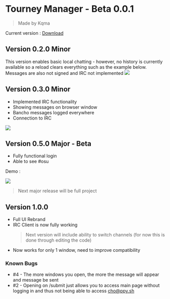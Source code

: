 # Tourney Manager - Beta 0.0.1

> Made by Kqma

Current version : [Download](https://github.com/godkama/tourneymanager/releases/latest)

## Version 0.2.0 Minor

This version enables basic local chatting - however, no history is currently available so a reload clears everything such as the example below. Messages are also not signed and IRC not implemented
![](https://i.ibb.co/NpK7kkf/opera-w-XFVbr-XKQQ.gif)

## Version 0.3.0 Minor

- Implemented IRC functionality
- Showing messages on browser window
- Bancho messages logged everywhere
- Connection to IRC

![](https://i.ibb.co/fY6K4q8/Code-Xgbzj-S4-WV4.png)

## Version 0.5.0 Major - Beta

- Fully functional login
- Able to see #osu

Demo :

![](https://i.ibb.co/RCZw6Hp/Code-Q2-C4-Ncyy-WM.gif)

> Next major release will be full project

## Version 1.0.0

- Full UI Rebrand
- IRC Client is now fully working
  > Next version will include ability to switch channels (for now this is done through editing the code)
- Now works for only 1 window, need to improve compatibility

### Known Bugs

- #4 - The more windows you open, the more the message will appear and message be sent
- #2 - Opening on /submit just allows you to access main page without logging in and thus not being able to access cho@ppy.sh
